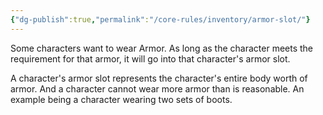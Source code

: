 ```yaml
---
{"dg-publish":true,"permalink":"/core-rules/inventory/armor-slot/"}
---
```


Some characters want to wear Armor. As long as the character meets the requirement for that armor, it will go into that character's armor slot.

A character's armor slot represents the character's entire body worth of armor. And a character cannot wear more armor than is reasonable. An example being a character wearing two sets of boots.